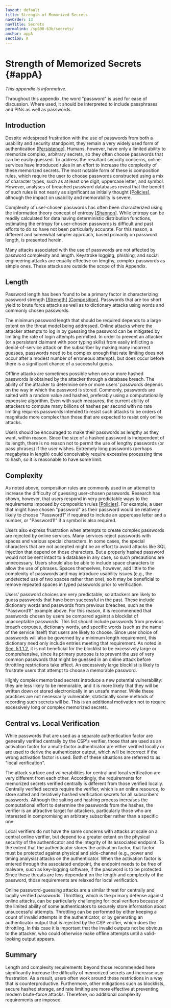 ```yaml
---
layout: default
title: Strength of Memorized Secrets
navOrder: 13
navTitle: Secrets
permalink: /sp800-63b/secrets/
anchor: appA
section: A
---
```


# Strength of Memorized Secrets {#appA}

*This appendix is informative.*

Throughout this appendix, the word "password" is used for ease of discussion. Where used, it should be interpreted to include passphrases and PINs as well as passwords.

## Introduction

Despite widespread frustration with the use of passwords from both a usability and security standpoint, they remain a very widely used form of authentication [[Persistence]](references.md#ref-persistence). Humans, however, have only a limited ability to memorize complex, arbitrary secrets, so they often choose passwords that can be easily guessed. To address the resultant security concerns, online services have introduced rules in an effort to increase the complexity of these memorized secrets. The most notable form of these is composition rules, which require the user to choose passwords constructed using a mix of character types, such as at least one digit, uppercase letter, and symbol. However, analyses of breached password databases reveal that the benefit of such rules is not nearly as significant as initially thought [[Policies]](references.md#ref-policies), although the impact on usability and memorability is severe.

Complexity of user-chosen passwords has often been characterized using the information theory concept of entropy [[Shannon]](references.md#ref-shannon). While entropy can be readily calculated for data having deterministic distribution functions, estimating the entropy for user-chosen passwords is difficult and past efforts to do so have not been particularly accurate. For this reason, a different and somewhat simpler approach, based primarily on password length, is presented herein.

Many attacks associated with the use of passwords are not affected by password complexity and length. Keystroke logging, phishing, and social engineering attacks are equally effective on lengthy, complex passwords as simple ones. These attacks are outside the scope of this Appendix.

## Length

Password length has been found to be a primary factor in characterizing password strength [[Strength]](references.md#ref-strength) [[Composition]](references.md#ref-composition). Passwords that are too short yield to brute force attacks as well as to dictionary attacks using words and commonly chosen passwords.

The minimum password length that should be required depends to a large extent on the threat model being addressed. Online attacks where the attacker attempts to log in by guessing the password can be mitigated by limiting the rate of login attempts permitted. In order to prevent an attacker (or a persistent claimant with poor typing skills) from easily inflicting a denial-of-service attack on the subscriber by making many incorrect guesses, passwords need to be complex enough that rate limiting does not occur after a modest number of erroneous attempts, but does occur before there is a significant chance of a successful guess.

Offline attacks are sometimes possible when one or more hashed passwords is obtained by the attacker through a database breach. The ability of the attacker to determine one or more users' passwords depends on the way in which the password is stored. Commonly, passwords are salted with a random value and hashed, preferably using a computationally expensive algorithm. Even with such measures, the current ability of attackers to compute many billions of hashes per second with no rate limiting requires passwords intended to resist such attacks to be orders of magnitude more complex than those that are expected to resist only online attacks.

Users should be encouraged to make their passwords as lengthy as they want, within reason. Since the size of a hashed password is independent of its length, there is no reason not to permit the use of lengthy passwords (or pass phrases) if the user wishes. Extremely long passwords (perhaps megabytes in length) could conceivably require excessive processing time to hash, so it is reasonable to have some limit.

## Complexity

As noted above, composition rules are commonly used in an attempt to increase the difficulty of guessing user-chosen passwords. Research has shown, however, that users respond in very predictable ways to the requirements imposed by composition rules [[Policies]](references.md#ref-policies). For example, a user that might have chosen "password" as their password would be relatively likely to choose "Password1" if required to include an uppercase letter and a number, or "Password1!" if a symbol is also required.

Users also express frustration when attempts to create complex passwords are rejected by online services. Many services reject passwords with spaces and various special characters. In some cases, the special characters that are not accepted might be an effort to avoid attacks like SQL injection that depend on those characters. But a properly hashed password would not be sent intact to a database in any case, so such precautions are unnecessary. Users should also be able to include space characters to allow the use of phrases. Spaces themselves, however, add little to the complexity of passwords and may introduce usability issues (e.g., the undetected use of two spaces rather than one), so it may be beneficial to remove repeated spaces in typed passwords prior to verification.

Users' password choices are very predictable, so attackers are likely to guess passwords that have been successful in the past. These include dictionary words and passwords from previous breaches, such as the "Password1!" example above. For this reason, it is recommended that passwords chosen by users be compared against a blocklist of unacceptable passwords. This list should include passwords from previous breach corpuses, dictionary words, and specific words (such as the name of the service itself) that users are likely to choose. Since user choice of passwords will also be governed by a minimum length requirement, this dictionary need only include entries meeting that requirement. As noted in [Sec. 5.1.1.2](sec5_authenticators.md#memsecretver), it is not beneficial for the blocklist to be excessively large or comprehensive, since its primary purpose is to prevent the use of very common passwords that might be guessed in an online attack before throttling restrictions take effect. An excessively large blocklist is likely to frustrate users that attempt to choose a memorable password.

Highly complex memorized secrets introduce a new potential vulnerability: they are less likely to be memorable, and it is more likely that they will be written down or stored electronically in an unsafe manner. While these practices are not necessarily vulnerable, statistically some methods of recording such secrets will be. This is an additional motivation not to require excessively long or complex memorized secrets.

## Central vs. Local Verification

While passwords that are used as a separate authentication factor are generally verified centrally by the CSP's verifier, those that are used as an activation factor for a multi-factor authenticator are either verified locally or are used to derive the authenticator output, which will be incorrect if the wrong activation factor is used. Both of these situations are referred to as "local verification".

The attack surface and vulnerabilities for central and local verification are very different from each other. Accordingly, the requirements for memorized secrets verified centrally is different from those verified locally. Centrally verified secrets require the verifier, which is an online resource, to store salted and iteratively hashed verification secrets for all subscribers' passwords. Although the salting and hashing process increases the computational effort to determine the passwords from the hashes, the verifier is an attractive target for attackers, particularly those who are interested in compromising an arbitrary subscriber rather than a specific one.

Local verifiers do not have the same concerns with attacks at scale on a central online verifier, but depend to a greater extent on the physical security of the authenticator and the integrity of its associated endpoint. To the extent that the authenticator stores the activation factor, that factor must be protected against physical and side-channel (e.g., power and timing analysis) attacks on the authenticator. When the activation factor is entered through the associated endpoint, the endpoint needs to be free of malware, such as key-logging software, if the password is to be protected. Since these threats are less dependant on the length and complexity of the password, those requirements are relaxed for local verification.

Online password-guessing attacks are a similar threat for centrally and locally verified passwords. Throttling, which is the primary defense against online attacks, can be particularly challenging for local verifiers because of the limited ability of some authenticators to securely store information about unsuccessful attempts. Throttling can be performed by either keeping a count of invalid attempts in the authenticator, or by generating an authenticator output that is rejected by the CSP verifier, which does the throttling. In this case it is important that the invalid outputs not be obvious to the attacker, who could otherwise make offline attempts until a valid-looking output appears.

## Summary

Length and complexity requirements beyond those recommended here significantly increase the difficulty of memorized secrets and increase user frustration. As a result, users often work around these restrictions in a way that is counterproductive. Furthermore, other mitigations such as blocklists, secure hashed storage, and rate limiting are more effective at preventing modern brute-force attacks. Therefore, no additional complexity requirements are imposed.
